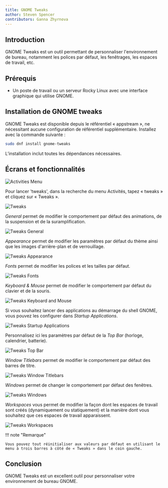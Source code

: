 ```yaml
---
title: GNOME Tweaks
author: Steven Spencer
contributors: Ganna Zhyrnova
---
```


## Introduction

GNOME Tweaks est un outil permettant de personnaliser l'environnement de bureau, notamment les polices par défaut, les fenêtrages, les espaces de travail, etc.

## Prérequis

- Un poste de travail ou un serveur Rocky Linux avec une interface graphique qui utilise GNOME.

## Installation de GNOME tweaks

GNOME Tweaks est disponible depuis le référentiel « appstream », ne nécessitant aucune configuration de référentiel supplémentaire. Installez avec la commande suivante :

```bash
sudo dnf install gnome-tweaks
```

L’installation inclut toutes les dépendances nécessaires.

## Écrans et fonctionnalités

![Activities Menu](images/activities.png)

Pour lancer 'tweaks', dans la recherche du menu Activités, tapez « tweaks » et cliquez sur « Tweaks ».

![Tweaks](images/tweaks.png)

<!-- Please, add here a screen where you click Tweaks -->

_General_ permet de modifier le comportement par défaut des animations, de la suspension et de la suramplification.

![Tweaks General](images/01_tweaks.png)

_Appearance_ permet de modifier les paramètres par défaut du thème ainsi que les images d'arrière-plan et de verrouillage.

![Tweaks Appearance](images/02_tweaks.png)

_Fonts_ permet de modifier les polices et les tailles par défaut.

![Tweaks Fonts](images/03_tweaks.png)

_Keyboard & Mouse_ permet de modifier le comportement par défaut du clavier et de la souris.

![Tweaks Keyboard and Mouse](images/04_tweaks.png)

Si vous souhaitez lancer des applications au démarrage du shell GNOME, vous pouvez les configurer dans _Startup Applications_.

![Tweaks Startup Applications](images/05_tweaks.png)

Personnalisez ici les paramètres par défaut de la _Top Bar_ (horloge, calendrier, batterie).

![Tweaks Top Bar](images/06_tweaks.png)

_Window Titlebars_ permet de modifier le comportement par défaut des barres de titre.

![Tweaks Window Titlebars](images/07_tweaks.png)

_Windows_ permet de changer le comportement par défaut des fenêtres.

![Tweaks Windows](images/08_tweaks.png)

_Workspaces_ vous permet de modifier la façon dont les espaces de travail sont créés (dynamiquement ou statiquement) et la manière dont vous souhaitez que ces espaces de travail apparaissent.

![Tweaks Workspaces](images/09_tweaks.png)

!!! note "Remarque"

```
Vous pouvez tout réinitialiser aux valeurs par défaut en utilisant le menu à trois barres à côté de « Tweaks » dans le coin gauche.
```

## Conclusion

GNOME Tweaks est un excellent outil pour personnaliser votre environnement de bureau GNOME.
